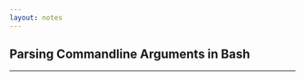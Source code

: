 ```yaml
---
layout: notes
---
```



<h2>Parsing Commandline Arguments in Bash</h2>
<script src="https://gist.github.com/BarzinM/eb7e54a178cd3e81d1cdfb71c5524bef.js?file=argument_parsing.md"></script>
<script src="https://gist.github.com/BarzinM/eb7e54a178cd3e81d1cdfb71c5524bef.js?file=arg_parsing_example.sh"></script>
<hr>
